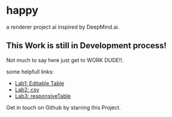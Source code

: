 # happy

a renderer project ai inspired by DeepMind.ai.

## This Work is still in Development process!

Not much to say here just get to WORK DUDE!!.

some helpfull links:

- [Lab1: Editable Table ](https://pub.dev/packages/editable)
- [Lab2: csv ](https://pub.dev/packages/csv)
- [Lab3: responsiveTable](https://pub.dev/packages/responsive_table)


Get in touch on Github by starring this Project.
